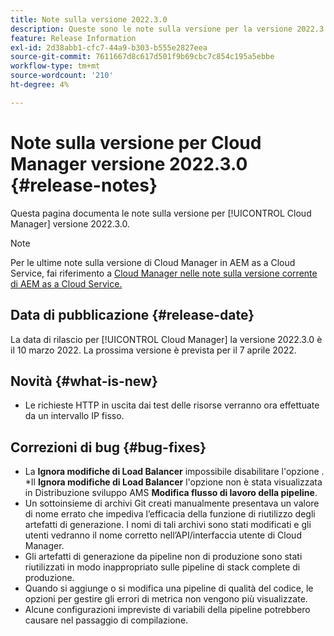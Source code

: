 ```yaml
---
title: Note sulla versione 2022.3.0
description: Queste sono le note sulla versione per la versione 2022.3.0 di Cloud Manager.
feature: Release Information
exl-id: 2d38abb1-cfc7-44a9-b303-b555e2827eea
source-git-commit: 7611667d8c617d501f9b69cbc7c854c195a5ebbe
workflow-type: tm+mt
source-wordcount: '210'
ht-degree: 4%

---
```



# Note sulla versione per Cloud Manager versione 2022.3.0 {#release-notes}

Questa pagina documenta le note sulla versione per [!UICONTROL Cloud Manager] versione 2022.3.0.

>[!NOTE]
>
>Per le ultime note sulla versione di Cloud Manager in AEM as a Cloud Service, fai riferimento a [Cloud Manager nelle note sulla versione corrente di AEM as a Cloud Service.](https://experienceleague.adobe.com/docs/experience-manager-cloud-service/content/implementing/using-cloud-manager/release-notes-cloud-manager/release-notes-cm-current.html)

## Data di pubblicazione {#release-date}

La data di rilascio per [!UICONTROL Cloud Manager] la versione 2022.3.0 è il 10 marzo 2022. La prossima versione è prevista per il 7 aprile 2022.

## Novità {#what-is-new}

* Le richieste HTTP in uscita dai test delle risorse verranno ora effettuate da un intervallo IP fisso.


## Correzioni di bug {#bug-fixes}

* La **Ignora modifiche di Load Balancer** impossibile disabilitare l&#39;opzione .
*Il **Ignora modifiche di Load Balancer** l&#39;opzione non è stata visualizzata in Distribuzione sviluppo AMS **Modifica flusso di lavoro della pipeline**.
* Un sottoinsieme di archivi Git creati manualmente presentava un valore di nome errato che impediva l’efficacia della funzione di riutilizzo degli artefatti di generazione. I nomi di tali archivi sono stati modificati e gli utenti vedranno il nome corretto nell’API/interfaccia utente di Cloud Manager.
* Gli artefatti di generazione da pipeline non di produzione sono stati riutilizzati in modo inappropriato sulle pipeline di stack complete di produzione.
* Quando si aggiunge o si modifica una pipeline di qualità del codice, le opzioni per gestire gli errori di metrica non vengono più visualizzate.
* Alcune configurazioni impreviste di variabili della pipeline potrebbero causare nel passaggio di compilazione.
